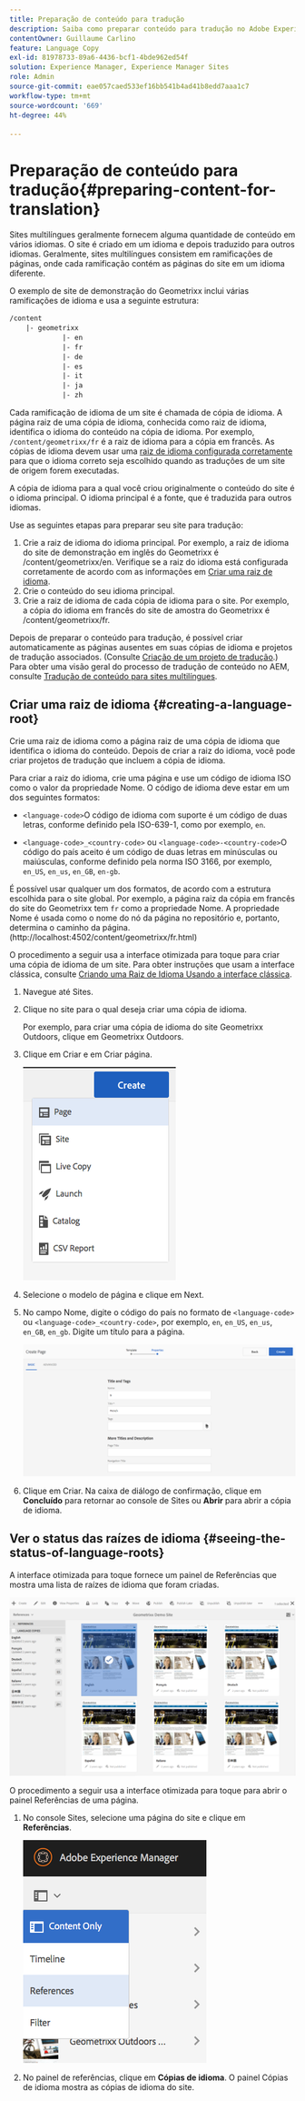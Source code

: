 ```yaml
---
title: Preparação de conteúdo para tradução
description: Saiba como preparar conteúdo para tradução no Adobe Experience Manager.
contentOwner: Guillaume Carlino
feature: Language Copy
exl-id: 81978733-89a6-4436-bcf1-4bde962ed54f
solution: Experience Manager, Experience Manager Sites
role: Admin
source-git-commit: eae057caed533ef16bb541b4ad41b8edd7aaa1c7
workflow-type: tm+mt
source-wordcount: '669'
ht-degree: 44%

---
```


# Preparação de conteúdo para tradução{#preparing-content-for-translation}

Sites multilíngues geralmente fornecem alguma quantidade de conteúdo em vários idiomas. O site é criado em um idioma e depois traduzido para outros idiomas. Geralmente, sites multilíngues consistem em ramificações de páginas, onde cada ramificação contém as páginas do site em um idioma diferente.

O exemplo de site de demonstração do Geometrixx inclui várias ramificações de idioma e usa a seguinte estrutura:

```xml
/content
    |- geometrixx
             |- en
             |- fr
             |- de
             |- es
             |- it
             |- ja
             |- zh
```

Cada ramificação de idioma de um site é chamada de cópia de idioma. A página raiz de uma cópia de idioma, conhecida como raiz de idioma, identifica o idioma do conteúdo na cópia de idioma. Por exemplo, `/content/geometrixx/fr` é a raiz de idioma para a cópia em francês. As cópias de idioma devem usar uma [raiz de idioma configurada corretamente](/help/sites-administering/tc-prep.md#creating-a-language-root) para que o idioma correto seja escolhido quando as traduções de um site de origem forem executadas.

A cópia de idioma para a qual você criou originalmente o conteúdo do site é o idioma principal. O idioma principal é a fonte, que é traduzida para outros idiomas.

Use as seguintes etapas para preparar seu site para tradução:

1. Crie a raiz de idioma do idioma principal. Por exemplo, a raiz de idioma do site de demonstração em inglês do Geometrixx é /content/geometrixx/en. Verifique se a raiz do idioma está configurada corretamente de acordo com as informações em [Criar uma raiz de idioma](/help/sites-administering/tc-prep.md#creating-a-language-root).
1. Crie o conteúdo do seu idioma principal.
1. Crie a raiz de idioma de cada cópia de idioma para o site. Por exemplo, a cópia do idioma em francês do site de amostra do Geometrixx é /content/geometrixx/fr.

Depois de preparar o conteúdo para tradução, é possível criar automaticamente as páginas ausentes em suas cópias de idioma e projetos de tradução associados. (Consulte [Criação de um projeto de tradução](/help/sites-administering/tc-manage.md).) Para obter uma visão geral do processo de tradução de conteúdo no AEM, consulte [Tradução de conteúdo para sites multilíngues](/help/sites-administering/translation.md).

## Criar uma raiz de idioma {#creating-a-language-root}

Crie uma raiz de idioma como a página raiz de uma cópia de idioma que identifica o idioma do conteúdo. Depois de criar a raiz do idioma, você pode criar projetos de tradução que incluem a cópia de idioma.

Para criar a raiz do idioma, crie uma página e use um código de idioma ISO como o valor da propriedade Nome. O código de idioma deve estar em um dos seguintes formatos:

* `<language-code>`O código de idioma com suporte é um código de duas letras, conforme definido pela ISO-639-1, como por exemplo, `en`.

* `<language-code>_<country-code>` ou `<language-code>-<country-code>`O código do país aceito é um código de duas letras em minúsculas ou maiúsculas, conforme definido pela norma ISO 3166, por exemplo, `en_US`, `en_us`, `en_GB`, `en-gb`.

É possível usar qualquer um dos formatos, de acordo com a estrutura escolhida para o site global.  Por exemplo, a página raiz da cópia em francês do site do Geometrixx tem `fr` como a propriedade Nome. A propriedade Nome é usada como o nome do nó da página no repositório e, portanto, determina o caminho da página. (http://localhost:4502/content/geometrixx/fr.html)

O procedimento a seguir usa a interface otimizada para toque para criar uma cópia de idioma de um site. Para obter instruções que usam a interface clássica, consulte [Criando uma Raiz de Idioma Usando a interface clássica](/help/sites-administering/tc-lroot-classic.md).

1. Navegue até Sites.
1. Clique no site para o qual deseja criar uma cópia de idioma.

   Por exemplo, para criar uma cópia de idioma do site Geometrixx Outdoors, clique em Geometrixx Outdoors.

1. Clique em Criar e em Criar página.

   ![chlimage_1-21](assets/chlimage_1-21a.png)

1. Selecione o modelo de página e clique em Next.
1. No campo Nome, digite o código do país no formato de `<language-code>` ou `<language-code>_<country-code>`, por exemplo, `en`, `en_US`, `en_us`, `en_GB`, `en_gb`. Digite um título para a página.

   ![chlimage_1-22](assets/chlimage_1-22a.png)

1. Clique em Criar. Na caixa de diálogo de confirmação, clique em **Concluído** para retornar ao console de Sites ou **Abrir** para abrir a cópia de idioma.

## Ver o status das raízes de idioma {#seeing-the-status-of-language-roots}

A interface otimizada para toque fornece um painel de Referências que mostra uma lista de raízes de idioma que foram criadas.

![chlimage_1-23](assets/chlimage_1-23a.png)

O procedimento a seguir usa a interface otimizada para toque para abrir o painel Referências de uma página.

1. No console Sites, selecione uma página do site e clique em **Referências**.

   ![chlimage_1-24](assets/chlimage_1-24a.png)

1. No painel de referências, clique em **Cópias de idioma**. O painel Cópias de idioma mostra as cópias de idioma do site.
